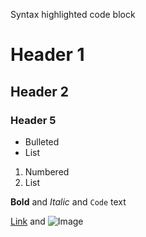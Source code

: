 Syntax highlighted code block

# Header 1
## Header 2
### Header 5

- Bulleted
- List

1. Numbered
2. List

**Bold** and _Italic_ and `Code` text

[Link](http://researcher.nitech.ac.jp/html/100000603_ja.html) and ![Image](src)
